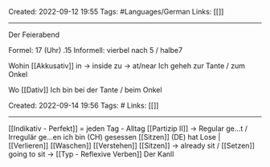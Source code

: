 Created: 2022-09-12 19:55
Tags: #Languages/German 
Links: [[]]
___

Der Feierabend

Formel: 17 (Uhr) .15
Informell: vierbel nach 5 / halbe7

Wohin [[Akkusativ]]
in -> inside
zu -> at/near
Ich geheh zur Tante / zum Onkel

Wo [[Dativ]]
Ich bin bei der Tante / beim Onkel



Created: 2022-09-14 19:56
Tags: #
Links: [[]]
___

[[Indikativ - Perfekt]] = jeden Tag - Alltag
[[Partizip II]] -> Regular ge...t / Irregulär ge...en
ich bin (CH) gesessen [[Sitzen]] (DE) hat
Lose | [[Verlieren]]
[[Waschen]]
[[Verstehen]]
[[Sitzen]] -> already sit / [[Setzen]] going to sit -> [[Typ - Reflexive Verben]]
Der Kanll
